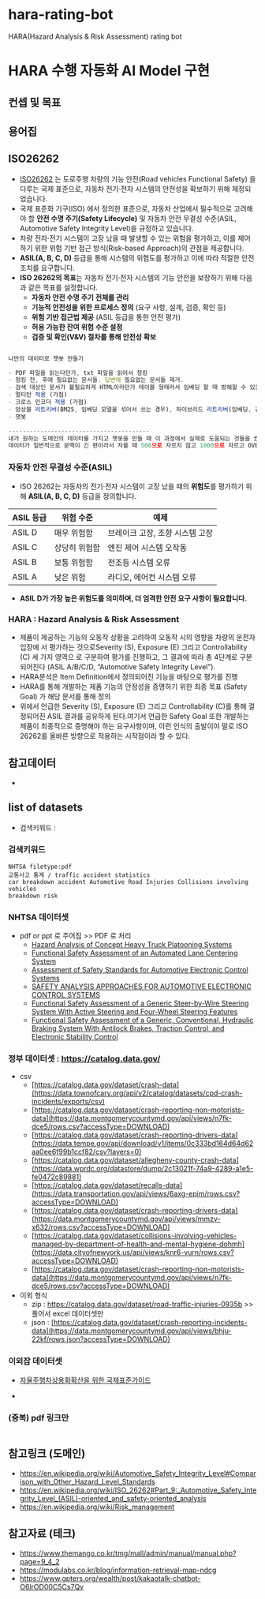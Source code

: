 # hara-rating-bot
HARA(Hazard Analysis &amp; Risk Assessment) rating bot

# HARA 수행 자동화 AI Model 구현

## 컨셉 및 목표

## 용어집

## ISO26262

- [ISO26262](https://en.wikipedia.org/wiki/ISO_26262) 는 도로주행 차량의 기능 안전(Road vehicles Functional Safety) 을 다루는 국제 표준으로, 자동차 전기·전자 시스템의 안전성을 확보하기 위해 제정되었습니다.
- 국제 표준화 기구(ISO) 에서 정의한 표준으로, 자동차 산업에서 필수적으로 고려해야 할 **안전 수명 주기(Safety Lifecycle)** 및 자동차 안전 무결성 수준(ASIL, Automotive Safety Integrity Level)을 규정하고 있습니다.
- 차량 전자·전기 시스템이 고장 났을 때 발생할 수 있는 위험을 평가하고, 이를 제어하기 위한 위험 기반 접근 방식(Risk-based Approach)의 관점을 제공합니다.
- **ASIL(A, B, C, D)** 등급을 통해 시스템의 위험도를 평가하고 이에 따라 적절한 안전 조치를 요구합니다.
- **ISO 26262의 목표**는 자동차 전기·전자 시스템의 기능 안전을 보장하기 위해 다음과 같은 목표를 설정합니다.
    - **자동차 안전 수명 주기 전체를 관리**
    - **기능적 안전성을 위한 프로세스 정의** (요구 사항, 설계, 검증, 확인 등)
    - **위험 기반 접근법 제공** (ASIL 등급을 통한 안전 평가)
    - **허용 가능한 잔여 위험 수준 설정**
    - **검증 및 확인(V&V) 절차를 통해 안전성 확보**
    

```jsx

나만의 데이터로 챗봇 만들기

- PDF 파일을 읽는다던가, txt 파일을 읽어서 청킹
- 청킹 전, 후에 필요없는 문서들. 답변에 필요없는 문서들 제거.
- 검색 대상인 문서가 불필요하게 HTML이라던가 테이블 형태라서 임베딩 할 때 방해할 수 있는 요소가 있다면 제거
- 멀티턴 적용 (가점)
- 크로스 인코더 적용 (가점)
- 앙상블 리트리버(BM25, 임베딩 모델을 섞어서 쓰는 경우), 하이브리드 리트리버(임베딩, 검색기 섞어서 쓰는 또 다른 방법)
- 챗봇

----------------------------------------
내가 원하는 도메인의 데이터를 가지고 챗봇을 만들 때 이 과정에서 실제로 도움되는 것들을 썼는가
데이터가 일반적으로 문맥이 긴 편이라서 자를 때 500으로 자르지 않고 1000으로 자르고 OVERLAP은 200으로 했다던가
```

### **자동차 안전 무결성 수준(ASIL)**

- ISO 26262는 자동차의 전기·전자 시스템이 고장 났을 때의 **위험도**를 평가하기 위해 **ASIL(A, B, C, D)** 등급을 정의합니다.

| **ASIL 등급** | **위험 수준** | **예제** |
| --- | --- | --- |
| ASIL D | 매우 위험함 | 브레이크 고장, 조향 시스템 고장 |
| ASIL C | 상당히 위험함 | 엔진 제어 시스템 오작동 |
| ASIL B | 보통 위험함 | 전조등 시스템 오류 |
| ASIL A | 낮은 위험 | 라디오, 에어컨 시스템 오류 |
- **ASIL D가 가장 높은 위험도를 의미하며, 더 엄격한 안전 요구 사항이 필요합니다.**

### HARA : Hazard Analysis & Risk Assessment

- 제품이 제공하는 기능의 오동작 상황을 고려하여 오동작 시의 영향을 차량의 운전자 입장에
서 평가하는 것으로Severity (S), Exposure (E) 그리고 Controllability (C) 세 가지 영역으
로 구분하여 평가를 진행하고, 그 결과에 따라 총 4단계로 구분되어진다 (ASIL A/B/C/D,
“Automotive Safety Integrity Level”).
- HARA분석은 Item Definition에서 정의되어진 기능을 바탕으로 평가를 진행
- HARA를 통해 개발하는 제품 기능의 안정성을 증명하기 위한 최종 목표 (Safety Goal)
가 해당 문서를 통해 정의
- 위에서 언급한 Severity (S), Exposure (E) 그리고 Controllability (C)를 통해 결정되어진 ASIL 결과를 공유하게 된다.여기서 언급한 Safety Goal 또한 개발하는 제품이 최종적으로 증명해야 하는 요구사항이며,
이런 인식의 출발이야 말로 ISO 26262를 올바른 방향으로 적용하는 시작점이라 할 수 있다.

## 참고데이터

-


## list of datasets
- 검색키워드 :
### 검색키워드
```
NHTSA filetype:pdf
교통사고 통계 / traffic accident statistics
car breakdown accident Automotive Road Injuries Collisions involving vehicles
breakdown risk

```

### NHTSA 데이터셋 
- pdf or ppt 로 주어짐 >> PDF 로 처리
  - [Hazard Analysis of Concept Heavy Truck Platooning Systems](https://www.nhtsa.gov/sites/nhtsa.gov/files/2021-06/Hazard%20Analysis%20of%20Concept%20Heavy%20Truck%20Platooning%20Systems-%20A.Svenson%20final_0.pdf)
  - [Functional Safety Assessment of an Automated Lane Centering System](https://www.nhtsa.gov/sites/nhtsa.gov/files/documents/13498a_812_573_alcsystemreport.pdf)
  - [Assessment of Safety Standards for Automotive Electronic Control Systems](https://www.nhtsa.gov/sites/nhtsa.gov/files/812285_electronicsreliabilityreport.pdf)
  - [SAFETY ANALYSIS APPROACHES FOR AUTOMOTIVE ELECTRONIC CONTROL SYSTEMS](https://www.nhtsa.gov/sites/nhtsa.gov/files/2015sae-hommes-safetyanalysisapproaches.pdf)
  - [Functional Safety Assessment of a Generic Steer-by-Wire Steering System With Active Steering and Four-Wheel Steering Features](https://www.nhtsa.gov/sites/nhtsa.gov/files/documents/13502_812576_steerbywire.pdf)
  - [Functional Safety Assessment of a Generic, Conventional, Hydraulic Braking System With Antilock Brakes, Traction Control, and Electronic Stability Control](https://www.nhtsa.gov/sites/nhtsa.gov/files/documents/13497a_812574_hydraulicbrakingsystem.pdf)

### 정부 데이터셋 : https://catalog.data.gov/ 
- csv
  - [https://catalog.data.gov/dataset/crash-data](https://data.townofcary.org/api/v2/catalog/datasets/cpd-crash-incidents/exports/csv)
  - [https://catalog.data.gov/dataset/crash-reporting-non-motorists-data](https://data.montgomerycountymd.gov/api/views/n7fk-dce5/rows.csv?accessType=DOWNLOAD)
  - [https://catalog.data.gov/dataset/crash-reporting-drivers-data](https://data.tempe.gov/api/download/v1/items/0c333bd164d64d62aa0ee6f99b1ccf82/csv?layers=0)
  - [https://catalog.data.gov/dataset/allegheny-county-crash-data](https://data.wprdc.org/datastore/dump/2c13021f-74a9-4289-a1e5-fe0472c89881)
  - [https://catalog.data.gov/dataset/recalls-data](https://data.transportation.gov/api/views/6axg-epim/rows.csv?accessType=DOWNLOAD)
  - [https://catalog.data.gov/dataset/crash-reporting-drivers-data](https://data.montgomerycountymd.gov/api/views/mmzv-x632/rows.csv?accessType=DOWNLOAD)
  - [https://catalog.data.gov/dataset/collisions-involving-vehicles-managed-by-department-of-health-and-mental-hygiene-dohmh](https://data.cityofnewyork.us/api/views/knr6-vurn/rows.csv?accessType=DOWNLOAD)
  - [https://catalog.data.gov/dataset/crash-reporting-non-motorists-data](https://data.montgomerycountymd.gov/api/views/n7fk-dce5/rows.csv?accessType=DOWNLOAD)
- 이외 형식
  - zip : https://catalog.data.gov/dataset/road-traffic-injuries-0935b >> 풀어서 excel 데이터셋만
  - json : [https://catalog.data.gov/dataset/crash-reporting-incidents-data](https://data.montgomerycountymd.gov/api/views/bhju-22kf/rows.json?accessType=DOWNLOAD)

### 이외잡 데이터셋
- [자율주행차상용화확산을 위한 국제표준가이드](https://avstandard.or.kr/uploads/file_content/5515f802-a282-4e61-8404-5d10cb275400/ISO_%EA%B5%AD%EC%A0%9C%ED%91%9C%EC%A4%80_116%EC%84%A0_%EA%B0%80%EC%9D%B4%EB%93%9C.pdf)

- []()

### (중복) pdf 링크만

```txt
```

## 참고링크 (도메인)
- https://en.wikipedia.org/wiki/Automotive_Safety_Integrity_Level#Comparison_with_Other_Hazard_Level_Standards
- https://en.wikipedia.org/wiki/ISO_26262#Part_9:_Automotive_Safety_Integrity_Level_(ASIL)-oriented_and_safety-oriented_analysis
- https://en.wikipedia.org/wiki/Risk_management

## 참고자료 (테크)
- https://www.themango.co.kr/tmg/mall/admin/manual/manual.php?page=9_4_2
- https://modulabs.co.kr/blog/information-retrieval-map-ndcg
- https://www.gpters.org/wealth/post/kakaotalk-chatbot-O6lrOD00C5Cs7Qv
